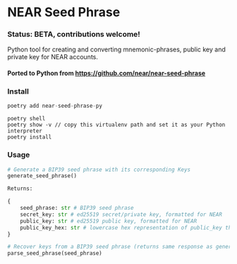 # NEAR Seed Phrase

### Status: BETA, contributions welcome!

Python tool for creating and converting mnemonic-phrases, public key and private key for NEAR accounts.
#### Ported to Python from https://github.com/near/near-seed-phrase
### Install

```py
poetry add near-seed-phrase-py
```

```
poetry shell
poetry show -v // copy this virtualenv path and set it as your Python interpreter 
poetry install
```

### Usage
```py
# Generate a BIP39 seed phrase with its corresponding Keys
generate_seed_phrase()

Returns:

{
    seed_phrase: str # BIP39 seed phrase
    secret_key: str # ed25519 secret/private key, formatted for NEAR
    public_key: str # ed25519 public key, formatted for NEAR
    public_key_hex: str # lowercase hex representation of public_key that can be used as an implicit account ID; see https://docs.near.org/integrator/implicit-accounts
} 

# Recover keys from a BIP39 seed phrase (returns same response as generate_seed_phrase())
parse_seed_phrase(seed_phrase)

```




